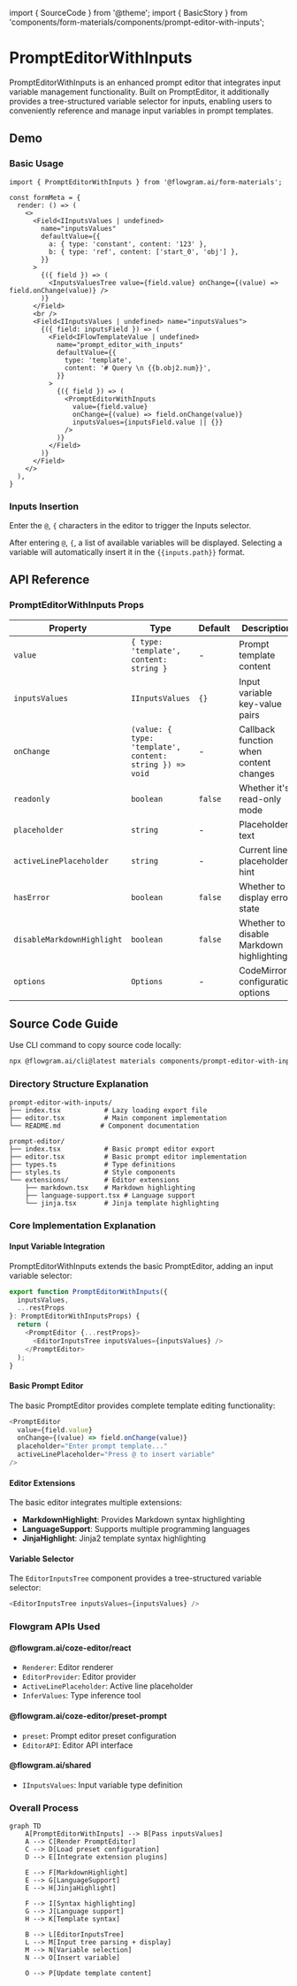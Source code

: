 import { SourceCode } from '@theme';
import { BasicStory } from 'components/form-materials/components/prompt-editor-with-inputs';

# PromptEditorWithInputs

PromptEditorWithInputs is an enhanced prompt editor that integrates input variable management functionality. Built on PromptEditor, it additionally provides a tree-structured variable selector for inputs, enabling users to conveniently reference and manage input variables in prompt templates.

## Demo

### Basic Usage

<BasicStory />

```tsx pure title="form-meta.tsx"
import { PromptEditorWithInputs } from '@flowgram.ai/form-materials';

const formMeta = {
  render: () => (
    <>
      <Field<IInputsValues | undefined>
        name="inputsValues"
        defaultValue={{
          a: { type: 'constant', content: '123' },
          b: { type: 'ref', content: ['start_0', 'obj'] },
        }}
      >
        {({ field }) => (
          <InputsValuesTree value={field.value} onChange={(value) => field.onChange(value)} />
        )}
      </Field>
      <br />
      <Field<IInputsValues | undefined> name="inputsValues">
        {({ field: inputsField }) => (
          <Field<IFlowTemplateValue | undefined>
            name="prompt_editor_with_inputs"
            defaultValue={{
              type: 'template',
              content: '# Query \n {{b.obj2.num}}',
            }}
          >
            {({ field }) => (
              <PromptEditorWithInputs
                value={field.value}
                onChange={(value) => field.onChange(value)}
                inputsValues={inputsField.value || {}}
              />
            )}
          </Field>
        )}
      </Field>
    </>
  ),
}
```

### Inputs Insertion

Enter the `@`, `{` characters in the editor to trigger the Inputs selector.

After entering `@`, `{`, a list of available variables will be displayed. Selecting a variable will automatically insert it in the `{{inputs.path}}` format.

## API Reference

### PromptEditorWithInputs Props

| Property | Type | Default | Description |
|----------|------|---------|-------------|
| `value` | `{ type: 'template', content: string }` | - | Prompt template content |
| `inputsValues` | `IInputsValues` | `{}` | Input variable key-value pairs |
| `onChange` | `(value: { type: 'template', content: string }) => void` | - | Callback function when content changes |
| `readonly` | `boolean` | `false` | Whether it's read-only mode |
| `placeholder` | `string` | - | Placeholder text |
| `activeLinePlaceholder` | `string` | - | Current line placeholder hint |
| `hasError` | `boolean` | `false` | Whether to display error state |
| `disableMarkdownHighlight` | `boolean` | `false` | Whether to disable Markdown highlighting |
| `options` | `Options` | - | CodeMirror configuration options |

## Source Code Guide

<SourceCode href="https://github.com/bytedance/flowgram.ai/tree/main/packages/materials/form-materials/src/components/prompt-editor-with-inputs" />

Use CLI command to copy source code locally:

```bash
npx @flowgram.ai/cli@latest materials components/prompt-editor-with-inputs
```

### Directory Structure Explanation

```
prompt-editor-with-inputs/
├── index.tsx           # Lazy loading export file
├── editor.tsx          # Main component implementation
└── README.md          # Component documentation

prompt-editor/
├── index.tsx           # Basic prompt editor export
├── editor.tsx          # Basic prompt editor implementation
├── types.ts            # Type definitions
├── styles.ts           # Style components
└── extensions/         # Editor extensions
    ├── markdown.tsx    # Markdown highlighting
    ├── language-support.tsx # Language support
    └── jinja.tsx       # Jinja template highlighting
```

### Core Implementation Explanation

#### Input Variable Integration

PromptEditorWithInputs extends the basic PromptEditor, adding an input variable selector:

```typescript
export function PromptEditorWithInputs({
  inputsValues,
  ...restProps
}: PromptEditorWithInputsProps) {
  return (
    <PromptEditor {...restProps}>
      <EditorInputsTree inputsValues={inputsValues} />
    </PromptEditor>
  );
}
```

#### Basic Prompt Editor

The basic PromptEditor provides complete template editing functionality:

```typescript
<PromptEditor
  value={field.value}
  onChange={(value) => field.onChange(value)}
  placeholder="Enter prompt template..."
  activeLinePlaceholder="Press @ to insert variable"
/>
```

#### Editor Extensions

The basic editor integrates multiple extensions:

* **MarkdownHighlight**: Provides Markdown syntax highlighting
* **LanguageSupport**: Supports multiple programming languages
* **JinjaHighlight**: Jinja2 template syntax highlighting

#### Variable Selector

The `EditorInputsTree` component provides a tree-structured variable selector:

```typescript
<EditorInputsTree inputsValues={inputsValues} />
```

### Flowgram APIs Used

#### @flowgram.ai/coze-editor/react

* `Renderer`: Editor renderer
* `EditorProvider`: Editor provider
* `ActiveLinePlaceholder`: Active line placeholder
* `InferValues`: Type inference tool

#### @flowgram.ai/coze-editor/preset-prompt

* `preset`: Prompt editor preset configuration
* `EditorAPI`: Editor API interface

#### @flowgram.ai/shared

* `IInputsValues`: Input variable type definition

### Overall Process

```mermaid
graph TD
    A[PromptEditorWithInputs] --> B[Pass inputsValues]
    A --> C[Render PromptEditor]
    C --> D[Load preset configuration]
    D --> E[Integrate extension plugins]

    E --> F[MarkdownHighlight]
    E --> G[LanguageSupport]
    E --> H[JinjaHighlight]

    F --> I[Syntax highlighting]
    G --> J[Language support]
    H --> K[Template syntax]

    B --> L[EditorInputsTree]
    L --> M[Input tree parsing + display]
    M --> N[Variable selection]
    N --> O[Insert variable]

    O --> P[Update template content]
```
